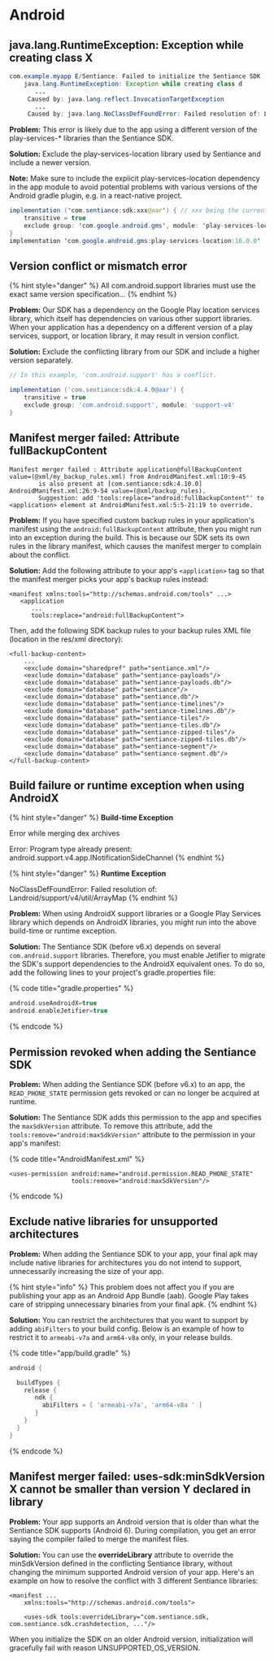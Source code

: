 # Android

## java.lang.RuntimeException: Exception while creating class X

```java
com.example.myapp E/Sentiance: Failed to initialize the Sentiance SDK
    java.lang.RuntimeException: Exception while creating class d
       ...
     Caused by: java.lang.reflect.InvocationTargetException
       ...
     Caused by: java.lang.NoClassDefFoundError: Failed resolution of: Lcom/google/android/gms/location/LocationServices;
```

**Problem:** This error is likely due to the app using a different version of the play-services-\* libraries than the Sentiance SDK.

**Solution:**  Exclude the play-services-location library used by Sentiance and include a newer version.

**Note:** Make sure to include the explicit play-services-location dependency in the app module to avoid potential problems with various versions of the Android gradle plugin, e.g. in a react-native project.

```java
implementation ('com.sentiance:sdk:xxx@aar') { // xxx being the current version of the SDK that is used
    transitive = true
    exclude group: 'com.google.android.gms', module: 'play-services-location'
}
implementation 'com.google.android.gms:play-services-location:16.0.0'
```

## Version conflict or mismatch error

{% hint style="danger" %}
All com.android.support libraries must use the exact same version specification...
{% endhint %}

**Problem:** Our SDK has a dependency on the Google Play location services library, which itself has dependencies on various other support libraries. When your application has a dependency on a different version of a play services, support, or location library, it may result in version conflict.

**Solution:** Exclude the conflicting library from our SDK and include a higher version separately.

```groovy
// In this example, 'com.android.support' has a conflict.

implementation ('com.sentiance:sdk:4.4.0@aar') {
	transitive = true
	exclude group: 'com.android.support', module: 'support-v4'
}
```

## Manifest merger failed: Attribute fullBackupContent

```
Manifest merger failed : Attribute application@fullBackupContent value=(@xml/my_backup_rules.xml) from AndroidManifest.xml:10:9-45
        is also present at [com.sentiance:sdk:4.10.0] AndroidManifest.xml:26:9-54 value=(@xml/backup_rules).
        Suggestion: add 'tools:replace="android:fullBackupContent"' to <application> element at AndroidManifest.xml:5:5-21:19 to override.
```

**Problem:** If you have specified custom backup rules in your application's manifest using the `android:fullBackupContent` attribute, then you might run into an exception during the build. This is because our SDK sets its own rules in the library manifest, which causes the manifest merger to complain about the conflict.

**Solution:** Add the following attribute to your app's `<application>` tag so that the manifest merger picks your app's backup rules instead:

```markup
<manifest xmlns:tools="http://schemas.android.com/tools" ...>
   <application 
      ...
      tools:replace="android:fullBackupContent">
```

Then, add the following SDK backup rules to your backup rules XML file (location in the res/xml directory):

```markup
<full-backup-content>
    ...
    <exclude domain="sharedpref" path="sentiance.xml"/>
    <exclude domain="database" path="sentiance-payloads"/>
    <exclude domain="database" path="sentiance-payloads.db"/>
    <exclude domain="database" path="sentiance"/>
    <exclude domain="database" path="sentiance.db"/>
    <exclude domain="database" path="sentiance-timelines"/>
    <exclude domain="database" path="sentiance-timelines.db"/>
    <exclude domain="database" path="sentiance-tiles"/>
    <exclude domain="database" path="sentiance-tiles.db"/>
    <exclude domain="database" path="sentiance-zipped-tiles"/>
    <exclude domain="database" path="sentiance-zipped-tiles.db"/>
    <exclude domain="database" path="sentiance-segment"/>
    <exclude domain="database" path="sentiance-segment.db"/>
</full-backup-content>
```

## Build failure or runtime exception when using AndroidX

{% hint style="danger" %}
**Build-time Exception**

Error while merging dex archives

Error: Program type already present: android.support.v4.app.INotificationSideChannel
{% endhint %}

{% hint style="danger" %}
**Runtime Exception**

NoClassDefFoundError: Failed resolution of: Landroid/support/v4/util/ArrayMap
{% endhint %}

**Problem:** When using AndroidX support libraries or a Google Play Services library which depends on AndroidX libraries, you might run into the above build-time or runtime exception.

**Solution:** The Sentiance SDK (before v6.x) depends on several `com.android.support` libraries. Therefore, you must enable Jetifier to migrate the SDK's support dependencies to the AndroidX equivalent ones. To do so, add the following lines to your project's gradle.properties file:

{% code title="gradle.properties" %}
```groovy
android.useAndroidX=true
android.enableJetifier=true
```
{% endcode %}

## Permission revoked when adding the Sentiance SDK

**Problem:** When adding the Sentiance SDK (before v6.x) to an app, the `READ_PHONE_STATE` permission gets revoked or can no longer be acquired at runtime.

**Solution:** The Sentiance SDK adds this permission to the app and specifies the `maxSdkVersion` attribute. To remove this attribute, add the `tools:remove="android:maxSdkVersion"` attribute to the permission in your app's manifest:

{% code title="AndroidManifest.xml" %}
```markup
<uses-permission android:name="android.permission.READ_PHONE_STATE"
                 tools:remove="android:maxSdkVersion"/>
```
{% endcode %}

## Exclude native libraries for unsupported architectures

**Problem:** When adding the Sentiance SDK to your app, your final apk may include native libraries for architectures you do not intend to support, unnecessarily increasing the size of your app.

{% hint style="info" %}
This problem does not affect you if you are publishing your app as an Android App Bundle (aab). Google Play takes care of stripping unnecessary binaries from your final apk.
{% endhint %}

**Solution:** You can restrict the architectures that you want to support by adding `abiFilters` to your build config. Below is an example of how to restrict it to `armeabi-v7a` and `arm64-v8a` only, in your release builds.

{% code title="app/build.gradle" %}
```groovy
android {

  buildTypes {
    release {
       ndk {
         abiFilters = [ 'armeabi-v7a', 'arm64-v8a ' ]
       }
    }
  }
}
```
{% endcode %}

## Manifest merger failed: uses-sdk:minSdkVersion X cannot be smaller than version Y declared in library

**Problem:** Your app supports an Android version that is older than what the Sentiance SDK supports (Android 6). During compilation, you get an error saying the compiler failed to merge the manifest files.

**Solution:** You can use the **overrideLibrary** attribute to override the minSdkVersion defined in the conflicting Sentiance library, without changing the minimum supported Android version of your app. Here's an example on how to resolve the conflict with 3 different Sentiance libraries:

```markup
<manifest ...
    xmlns:tools="http://schemas.android.com/tools">
    
    <uses-sdk tools:overrideLibrary="com.sentiance.sdk, com.sentiance.sdk.crashdetection, ..."/>
```

When you initialize the SDK on an older Android version, initialization will gracefully fail with reason UNSUPPORTED\_OS\_VERSION.
